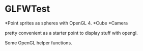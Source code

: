 # GLFWTest
*Point sprites as spheres with OpenGL 4.
*Cube
*Camera

pretty convenient as a starter point to display stuff with opengl.

Some OpenGL helper functions.
